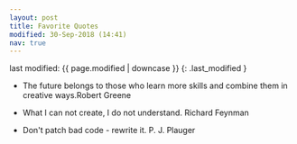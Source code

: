 ```yaml
---
layout: post
title: Favorite Quotes
modified: 30-Sep-2018 (14:41)
nav: true
---
```



last modified: {{ page.modified | downcase }}
{: .last_modified }

- The future belongs to those who learn more skills and combine them in creative ways.<span class="author">Robert Greene</span>

- What I can not create, I do not understand. <span class="author">Richard Feynman</span>

- Don't patch bad code - rewrite it. <span class="author">P. J. Plauger</span>
